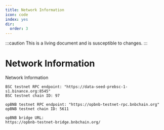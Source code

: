 ```yaml
---
title: Network Information
icon: code
index: yes
dir:
  order: 3
---
```


:::caution 
This is a living document and is susceptible to changes. 
:::

# Network Information

Network Information

```shell
BSC testnet RPC endpoint: "https://data-seed-prebsc-1-s1.binance.org:8545"
BSC testnet chain ID: 97

opBNB testnet RPC endpoint: "https://opbnb-testnet-rpc.bnbchain.org"
opBNB testnet chain ID: 5611

opBNB bridge URL:
https://opbnb-testnet-bridge.bnbchain.org/

```